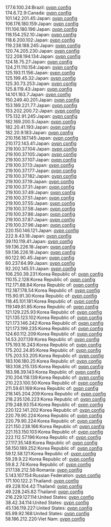 177.6.100.24:Brazil: [ovpn config](vpn/177_6_100_24.ovpn)  
174.6.72.9:Canada: [ovpn config](vpn/174_6_72_9.ovpn)  
101.142.201.45:Japan: [ovpn config](vpn/101_142_201_45.ovpn)  
106.176.180.159:Japan: [ovpn config](vpn/106_176_180_159.ovpn)  
111.106.180.196:Japan: [ovpn config](vpn/111_106_180_196.ovpn)  
118.154.252.10:Japan: [ovpn config](vpn/118_154_252_10.ovpn)  
118.6.200.102:Japan: [ovpn config](vpn/118_6_200_102.ovpn)  
119.238.188.245:Japan: [ovpn config](vpn/119_238_188_245.ovpn)  
120.74.205.230:Japan: [ovpn config](vpn/120_74_205_230.ovpn)  
122.208.194.134:Japan: [ovpn config](vpn/122_208_194_134.ovpn)  
124.18.75.27:Japan: [ovpn config](vpn/124_18_75_27.ovpn)  
124.211.110.154:Japan: [ovpn config](vpn/124_211_110_154.ovpn)  
125.193.11.156:Japan: [ovpn config](vpn/125_193_11_156.ovpn)  
125.199.45.32:Japan: [ovpn config](vpn/125_199_45_32.ovpn)  
125.30.73.253:Japan: [ovpn config](vpn/125_30_73_253.ovpn)  
125.8.119.43:Japan: [ovpn config](vpn/125_8_119_43.ovpn)  
14.101.163.7:Japan: [ovpn config](vpn/14_101_163_7.ovpn)  
150.249.40.201:Japan: [ovpn config](vpn/150_249_40_201.ovpn)  
153.189.221.77:Japan: [ovpn config](vpn/153_189_221_77.ovpn)  
153.202.200.72:Japan: [ovpn config](vpn/153_202_200_72.ovpn)  
175.132.91.245:Japan: [ovpn config](vpn/175_132_91_245.ovpn)  
182.169.200.5:Japan: [ovpn config](vpn/182_169_200_5.ovpn)  
182.20.41.193:Japan: [ovpn config](vpn/182_20_41_193.ovpn)  
182.20.9.183:Japan: [ovpn config](vpn/182_20_9_183.ovpn)  
210.156.187.145:Japan: [ovpn config](vpn/210_156_187_145.ovpn)  
210.172.143.41:Japan: [ovpn config](vpn/210_172_143_41.ovpn)  
219.100.37.104:Japan: [ovpn config](vpn/219_100_37_104.ovpn)  
219.100.37.105:Japan: [ovpn config](vpn/219_100_37_105.ovpn)  
219.100.37.107:Japan: [ovpn config](vpn/219_100_37_107.ovpn)  
219.100.37.13:Japan: [ovpn config](vpn/219_100_37_13.ovpn)  
219.100.37.177:Japan: [ovpn config](vpn/219_100_37_177.ovpn)  
219.100.37.182:Japan: [ovpn config](vpn/219_100_37_182.ovpn)  
219.100.37.19:Japan: [ovpn config](vpn/219_100_37_19.ovpn)  
219.100.37.31:Japan: [ovpn config](vpn/219_100_37_31.ovpn)  
219.100.37.49:Japan: [ovpn config](vpn/219_100_37_49.ovpn)  
219.100.37.51:Japan: [ovpn config](vpn/219_100_37_51.ovpn)  
219.100.37.55:Japan: [ovpn config](vpn/219_100_37_55.ovpn)  
219.100.37.58:Japan: [ovpn config](vpn/219_100_37_58.ovpn)  
219.100.37.86:Japan: [ovpn config](vpn/219_100_37_86.ovpn)  
219.100.37.87:Japan: [ovpn config](vpn/219_100_37_87.ovpn)  
219.100.37.96:Japan: [ovpn config](vpn/219_100_37_96.ovpn)  
220.150.146.121:Japan: [ovpn config](vpn/220_150_146_121.ovpn)  
222.9.43.18:Japan: [ovpn config](vpn/222_9_43_18.ovpn)  
39.110.119.41:Japan: [ovpn config](vpn/39_110_119_41.ovpn)  
59.136.226.18:Japan: [ovpn config](vpn/59_136_226_18.ovpn)  
59.136.226.18:Japan: [ovpn config](vpn/59_136_226_18.ovpn)  
60.122.90.45:Japan: [ovpn config](vpn/60_122_90_45.ovpn)  
60.237.64.99:Japan: [ovpn config](vpn/60_237_64_99.ovpn)  
92.202.145.51:Japan: [ovpn config](vpn/92_202_145_51.ovpn)  
106.250.39.231:Korea Republic of: [ovpn config](vpn/106_250_39_231.ovpn)  
110.15.2.128:Korea Republic of: [ovpn config](vpn/110_15_2_128.ovpn)  
112.171.88.84:Korea Republic of: [ovpn config](vpn/112_171_88_84.ovpn)  
112.187.178.54:Korea Republic of: [ovpn config](vpn/112_187_178_54.ovpn)  
115.90.91.30:Korea Republic of: [ovpn config](vpn/115_90_91_30.ovpn)  
118.45.101.181:Korea Republic of: [ovpn config](vpn/118_45_101_181.ovpn)  
119.149.81.85:Korea Republic of: [ovpn config](vpn/119_149_81_85.ovpn)  
121.129.225.93:Korea Republic of: [ovpn config](vpn/121_129_225_93.ovpn)  
121.135.123.102:Korea Republic of: [ovpn config](vpn/121_135_123_102.ovpn)  
121.173.146.242:Korea Republic of: [ovpn config](vpn/121_173_146_242.ovpn)  
121.173.199.235:Korea Republic of: [ovpn config](vpn/121_173_199_235.ovpn)  
124.60.112.209:Korea Republic of: [ovpn config](vpn/124_60_112_209.ovpn)  
14.53.207.139:Korea Republic of: [ovpn config](vpn/14_53_207_139.ovpn)  
175.193.16.243:Korea Republic of: [ovpn config](vpn/175_193_16_243.ovpn)  
175.202.24.85:Korea Republic of: [ovpn config](vpn/175_202_24_85.ovpn)  
175.203.53.205:Korea Republic of: [ovpn config](vpn/175_203_53_205.ovpn)  
183.106.180.25:Korea Republic of: [ovpn config](vpn/183_106_180_25.ovpn)  
183.108.215.135:Korea Republic of: [ovpn config](vpn/183_108_215_135.ovpn)  
183.98.39.143:Korea Republic of: [ovpn config](vpn/183_98_39_143.ovpn)  
210.204.118.139:Korea Republic of: [ovpn config](vpn/210_204_118_139.ovpn)  
210.223.100.50:Korea Republic of: [ovpn config](vpn/210_223_100_50.ovpn)  
211.59.61.169:Korea Republic of: [ovpn config](vpn/211_59_61_169.ovpn)  
218.145.204.209:Korea Republic of: [ovpn config](vpn/218_145_204_209.ovpn)  
218.235.126.223:Korea Republic of: [ovpn config](vpn/218_235_126_223.ovpn)  
219.248.93.154:Korea Republic of: [ovpn config](vpn/219_248_93_154.ovpn)  
220.122.141.202:Korea Republic of: [ovpn config](vpn/220_122_141_202.ovpn)  
220.79.90.224:Korea Republic of: [ovpn config](vpn/220_79_90_224.ovpn)  
220.79.90.224:Korea Republic of: [ovpn config](vpn/220_79_90_224.ovpn)  
221.150.238.166:Korea Republic of: [ovpn config](vpn/221_150_238_166.ovpn)  
221.153.150.103:Korea Republic of: [ovpn config](vpn/221_153_150_103.ovpn)  
222.112.57.196:Korea Republic of: [ovpn config](vpn/222_112_57_196.ovpn)  
27.117.35.148:Korea Republic of: [ovpn config](vpn/27_117_35_148.ovpn)  
58.150.189.252:Korea Republic of: [ovpn config](vpn/58_150_189_252.ovpn)  
59.12.58.121:Korea Republic of: [ovpn config](vpn/59_12_58_121.ovpn)  
59.29.9.22:Korea Republic of: [ovpn config](vpn/59_29_9_22.ovpn)  
59.8.2.74:Korea Republic of: [ovpn config](vpn/59_8_2_74.ovpn)  
217.138.212.58:Romania: [ovpn config](vpn/217_138_212_58.ovpn)  
5.143.107.154:Russian Federation: [ovpn config](vpn/5_143_107_154.ovpn)  
171.100.122.2:Thailand: [ovpn config](vpn/171_100_122_2.ovpn)  
49.228.104.42:Thailand: [ovpn config](vpn/49_228_104_42.ovpn)  
49.228.245.82:Thailand: [ovpn config](vpn/49_228_245_82.ovpn)  
216.229.127.114:United States: [ovpn config](vpn/216_229_127_114.ovpn)  
38.42.34.114:United States: [ovpn config](vpn/38_42_34_114.ovpn)  
45.136.119.227:United States: [ovpn config](vpn/45_136_119_227.ovpn)  
65.99.92.168:United States: [ovpn config](vpn/65_99_92_168.ovpn)  
58.186.212.220:Viet Nam: [ovpn config](vpn/58_186_212_220.ovpn)  
